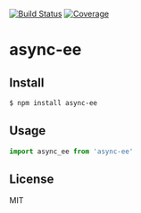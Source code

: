 [![Build Status](https://travis-ci.org/kaelzhang/node-async-ee.svg?branch=master)](https://travis-ci.org/kaelzhang/node-async-ee)
[![Coverage](https://codecov.io/gh/kaelzhang/node-async-ee/branch/master/graph/badge.svg)](https://codecov.io/gh/kaelzhang/node-async-ee)
<!-- optional appveyor tst
[![Windows Build Status](https://ci.appveyor.com/api/projects/status/github/kaelzhang/node-async-ee?branch=master&svg=true)](https://ci.appveyor.com/project/kaelzhang/node-async-ee)
-->
<!-- optional npm version
[![NPM version](https://badge.fury.io/js/async-ee.svg)](http://badge.fury.io/js/async-ee)
-->
<!-- optional npm downloads
[![npm module downloads per month](http://img.shields.io/npm/dm/async-ee.svg)](https://www.npmjs.org/package/async-ee)
-->
<!-- optional dependency status
[![Dependency Status](https://david-dm.org/kaelzhang/node-async-ee.svg)](https://david-dm.org/kaelzhang/node-async-ee)
-->

# async-ee

<!-- description -->

## Install

```sh
$ npm install async-ee
```

## Usage

```js
import async_ee from 'async-ee'
```

## License

MIT

